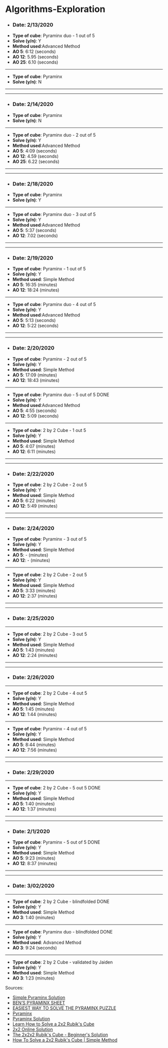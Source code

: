 # Algorithms-Exploration
* <h3>Date: 2/13/2020
* **Type of cube**: Pyraminx duo - 1 out of 5
* **Solve (y/n)**: Y
* **Method used**:Advanced Method
* **AO 5**: 6:12 (seconds)
* **AO 12**: 5.95 (seconds)
* **AO 25**: 6.10 (seconds)
------------------
* **Type of cube**: Pyraminx
* **Solve (y/n)**: N
-----------------------------------
------------------------
* <h3>Date: 2/14/2020
* **Type of cube**: Pyraminx 
* **Solve (y/n)**: N
---------------------------
* **Type of cube**: Pyraminx duo - 2 out of 5
* **Solve (y/n)**: Y
* **Method used**:Advanced Method
* **AO 5**: 4:09 (seconds)
* **AO 12**: 4.59 (seconds)
* **AO 25**: 6.22 (seconds)
---------------------------------------
------------------------------
* <h3>Date: 2/18/2020
* **Type of cube**: Pyraminx 
* **Solve (y/n)**: Y
---------------------------------
* **Type of cube**: Pyraminx duo - 3 out of 5
* **Solve (y/n)**: Y
* **Method used**:Advanced Method
* **AO 5**: 5:37 (seconds)
* **AO 12**: 7.02 (seconds)

--------------------------------
-------------------------------
* <h3>Date: 2/19/2020
* **Type of cube**: Pyraminx - 1 out of 5
* **Solve (y/n)**: Y
* **Method used**: Simple Method 
* **AO 5**: 16:35 (minutes)
* **AO 12**: 18:24 (minutes)

--------------------------------
* **Type of cube**: Pyraminx duo - 4 out of 5
* **Solve (y/n)**: Y
* **Method used**:Advanced Method
* **AO 5**: 5:13 (seconds)
* **AO 12**: 5:22 (seconds)
----------------------------
--------------------
* <h3>Date: 2/20/2020
* **Type of cube**: Pyraminx - 2 out of 5
* **Solve (y/n)**: Y
* **Method used**: Simple Method
* **AO 5**: 17:09 (minutes)
* **AO 12**: 18:43 (minutes)
--------------------------------
* **Type of cube**: Pyraminx duo - 5 out of 5 DONE
* **Solve (y/n)**: Y
* **Method used**:Advanced Method
* **AO 5**: 4:55 (seconds)
* **AO 12**: 5:09 (seconds)
-----------------
 * **Type of cube**: 2 by 2 Cube - 1 out 5 
* **Solve (y/n)**: Y
* **Method used**: Simple Method
* **AO 5**: 4:07 (minutes)
* **AO 12**: 6:11 (minutes)
------------------------
----------------------
  * <h3>Date: 2/22/2020
 * **Type of cube**: 2 by 2 Cube - 2 out 5 
* **Solve (y/n)**: Y
* **Method used**: Simple Method
* **AO 5**: 6:22 (minutes)
* **AO 12**: 5:49 (minutes)
----------------
----------------
* <h3>Date: 2/24/2020
* **Type of cube**: Pyraminx - 3 out of 5
* **Solve (y/n)**: Y
* **Method used**: Simple Method
* **AO 5**: - (minutes)
* **AO 12**: - (minutes)
-----------------
 * **Type of cube**: 2 by 2 Cube - 2 out 5 
* **Solve (y/n)**: Y
* **Method used**: Simple Method
* **AO 5**: 3:33 (minutes)
* **AO 12**: 2:37 (minutes)
----------------
----------------
* <h3>Date: 2/25/2020
-----------------
 * **Type of cube**: 2 by 2 Cube - 3 out 5 
* **Solve (y/n)**: Y
* **Method used**: Simple Method
* **AO 5**: 1:43 (minutes)
* **AO 12**: 2:24 (minutes)
----------------
----------------
* <h3>Date: 2/26/2020
-----------------
 * **Type of cube**: 2 by 2 Cube - 4 out 5 
* **Solve (y/n)**: Y
* **Method used**: Simple Method
* **AO 5**: 1:45 (minutes)
* **AO 12**: 1:44 (minutes)
----------------------------
* **Type of cube**: Pyraminx - 4 out of 5
* **Solve (y/n)**: Y
* **Method used**: Simple Method
* **AO 5**: 8:44 (minutes)
* **AO 12**: 7:56 (minutes)
----------------
----------------
* <h3>Date: 2/29/2020
-----------------
 * **Type of cube**: 2 by 2 Cube - 5 out 5 DONE
* **Solve (y/n)**: Y
* **Method used**: Simple Method
* **AO 5**: 1:40 (minutes)
* **AO 12**: 1:37 (minutes)
 ----------------
----------------
* <h3>Date: 2/1/2020
* **Type of cube**: Pyraminx - 5 out of 5 DONE
* **Solve (y/n)**: Y
* **Method used**: Simple Method
* **AO 5**: 9:23 (minutes)
* **AO 12**: 8:37 (minutes)
----------------
----------------
* <h3>Date: 3/02/2020
-----------------
 * **Type of cube**: 2 by 2 Cube - blindfolded DONE
* **Solve (y/n)**: Y
* **Method used**: Simple Method
* **AO 3**: 1:40 (minutes)
----------------------------
* **Type of cube**: Pyraminx duo - blindfolded DONE
* **Solve (y/n)**: Y
* **Method used**: Advanced Method
* **AO 3**: 9:24 (seconds)
----------------------------
* **Type of cube**: 2 by 2 Cube - validated by Jaiden
* **Solve (y/n)**: Y
* **Method used**: Simple Method
* **AO 3**: 1:23 (minutes)

 
Sources:
* <a href="https://www.cs.brandeis.edu/~storer/JimPuzzles/RUBIK/Pyraminx/PyraminxSolutionDRB.pdf">Simple Pyraminx Solution</a>
* <a href="https://solve-that-cube.weebly.com/uploads/8/6/6/0/86607378/bens_pyraminx_sheet.pdf">BEN’S PYRAMINX SHEET</a>
* <a href="https://www.youtube.com/watch?v=2H0FUvaaUsI">EASIEST WAY TO SOLVE THE PYRAMINX PUZZLE</a>
* <a href="https://ruwix.com/twisty-puzzles/pyraminx-triangle-rubiks-cube/">Pyraminx</a>
* <a href="https://nerdparadise.com/puzzles/pyraminx">Pyraminx Solution</a>
* <a href="https://www.youtube.com/watch?v=GANnG5a19kg">Learn How to Solve a 2x2 Rubik's Cube</a>
* <a href="https://www.youcandothecube.com/solve-it/2-x-2-solution">2x2 Online Solution</a>
* <a href="https://ruwix.com/twisty-puzzles/2x2x2-rubiks-cube-pocket/">The 2x2x2 Rubik's Cube - Beginner's Solution</a>
* <a href="https://www.youtube.com/watch?v=bCn8TajrPqc">How To Solve a 2x2 Rubik's Cube | Simple Method</a>
  

